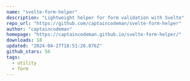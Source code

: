 ```yaml
---
name: "svelte-form-helper"
description: "Lightweight helper for form validation with Svelte"
repo_url: "https://github.com/captaincodeman/svelte-form-helper"
author: "captaincodeman"
homepage: "https://captaincodeman.github.io/svelte-form-helper/"
downloads: 18
updated: "2024-04-27T18:51:26.876Z"
github_stars: 56
tags: 
  - utility
  - form
---
```

